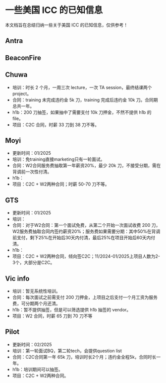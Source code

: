 # 一些美国 ICC 的已知信息

本文档旨在总结归纳一些关于美国 ICC 的已知信息，仅供参考！

## Antra

## BeaconFire

## Chuwa

- 培训：时长 2 个月，一周三次 lecture，一次 TA session，最终结课两个 project。
- 合同：training 未完成违约金 5k 刀，training 完成后违约金 10k 刀。合同期总共一年。
- h1b：200 刀抽签，如果抽中了需要支付 10k 刀押金，不然不提供 h1b 的 file。
- 项目：C2C 合同，时薪 33 刀到 38 刀不等。

## Moyi

- 更新时间：01/2025
- 培训：免training直接marketing只有一轮面试。
- 合同：W2合同服务费抽取第一年薪资20%，最少 20k 刀，不接受分期，需在背调前一次性付清。
- h1b：
- 项目：C2C + W2两种合同；时薪 50-70 刀不等。

## GTS

- 更新时间：01/2025
- 培训：
- 合同：对于W2合同：第一个面试免费，从第二个开始一次面试收费 200 刀，W2服务费抽取合同内签约薪资20%；服务费如果需要分期：其中50%在背调前支付，剩下25%在开始后30天内付清，最后25%在项目开始后60天内付清。
- h1b：
- 项目：C2C + W2两种合同，倾向签C2C；11/2024-01/2025上项目人数为2-3个，大部分是C2C。

## Vic info

- 培训：暂无系统性培训。
- 合同：每次面试之前需支付 200 刀押金，上项目之后支付一个月工资为服务费，可分期两个月还清。
- h1b：暂不提供抽签，但是可以筛选提供 h1b 抽签的 vendor。
- 项目：W2 合同，时薪 65 刀到 70 刀不等

## Pilot

- 更新时间：02/2025
- 培训：第一轮面试BQ，第二轮tech，会提供question list
- 合同：C2C合同第一年 65k 刀，培训时长2个月；违约金全程5k，合同时长一年。
- h1b：培训期间可以抽签。
- 项目：C2C + W2两种合同。
